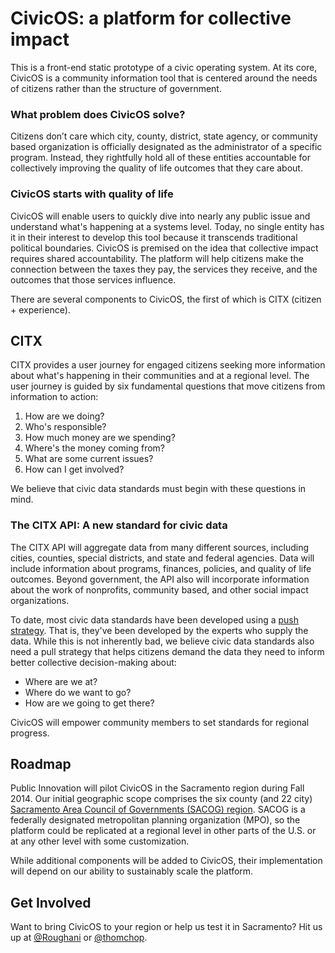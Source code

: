 CivicOS: a platform for collective impact
=======

This is a front-end static prototype of a civic operating system. At its core, CivicOS is a community information tool that is centered around the needs of citizens rather than the structure of government.

### What problem does CivicOS solve?
Citizens don’t care which city, county, district, state agency, or community based organization is officially designated as the administrator of a specific program. Instead, they rightfully hold all of these entities accountable for collectively improving the quality of life outcomes that they care about.

### CivicOS starts with quality of life
CivicOS will enable users to quickly dive into nearly any public issue and understand what's happening at a systems level. Today, no single entity has it in their interest to develop this tool because it transcends traditional political boundaries. CivicOS is premised on the idea that collective impact requires shared accountability. The platform will help citizens make the connection between the taxes they pay, the services they receive, and the outcomes that those services influence.

There are several components to CivicOS, the first of which is CITX (citizen + experience).

## CITX
CITX provides a user journey for engaged citizens seeking more information about what's happening in their communities and at a regional level. The user journey is guided by six fundamental questions that move citizens from information to action:

1. How are we doing?
2. Who's responsible?
3. How much money are we spending?
4. Where's the money coming from?
5. What are some current issues?
6. How can I get involved?

We believe that civic data standards must begin with these questions in mind.

### The CITX API: A new standard for civic data
The CITX API will aggregate data from many different sources, including cities, counties, special districts, and state and federal agencies. Data will include information about programs, finances, policies, and quality of life outcomes. Beyond government, the API also will incorporate information about the work of nonprofits, community based, and other social impact organizations.

To date, most civic data standards have been developed using a [push strategy](http://en.wikipedia.org/wiki/Push%E2%80%93pull_strategy). That is, they've been developed by the experts who supply the data. While this is not inherently bad, we believe civic data standards also need a pull strategy that helps citizens demand the data they need to inform better collective decision-making about:

* Where are we at?
* Where do we want to go?
* How are we going to get there?

CivicOS will empower community members to set standards for regional progress.

## Roadmap
Public Innovation will pilot CivicOS in the Sacramento region during Fall 2014. Our initial geographic scope comprises the six county (and 22 city) [Sacramento Area Council of Governments (SACOG) region](http://www.sacog.org/about/). SACOG is a federally designated metropolitan planning organization (MPO), so the platform could be replicated at a regional level in other parts of the U.S. or at any other level with some customization.

While additional components will be added to CivicOS, their implementation will depend on our ability to sustainably scale the platform.

## Get Involved
Want to bring CivicOS to your region or help us test it in Sacramento? Hit us up at [@Roughani](https://twitter.com/Roughani) or [@thomchop](https://twitter.com/thomchop).
